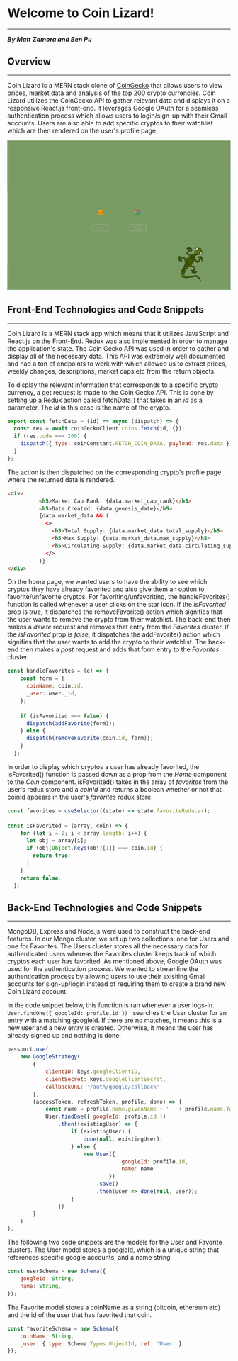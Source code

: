 # Welcome to Coin Lizard!
--------------

***By Matt Zamora and Ben Pu***

## Overview
--------------
Coin Lizard is a MERN stack clone of [CoinGecko](https://www.coingecko.com/en) that allows users to view prices, market data and analysis of the top 200 crypto currencies. Coin Lizard utilizes the CoinGecko API to gather relevant data and displays it on a responsive React.js front-end. It leverages Google OAuth for a seamless authentication process which allows users to login/sign-up with their Gmail accounts. Users are also able to add specific cryptos to their watchlist which are then rendered on the user's profile page.

![Overview](./client/src/images/overview.gif)

## Front-End Technologies and Code Snippets
------  
Coin Lizard is a MERN stack app which means that it utilizes JavaScript and React.js on the Front-End. Redux was also implemented in order to manage the application's state. The Coin Gecko API was used in order to gather and display all of the necessary data. This API was extremely well documented and had a ton of endpoints to work with which allowed us to extract prices, weekly changes, descriptions, market caps etc from the return objects. 

To display the relevant information that corresponds to a specific crypto currency, a get request is made to the Coin Gecko API. This is done by setting up a Redux action called fetchData() that takes in an *id* as a parameter. The *id* in this case is the name of the crypto.

```JavaScript
export const fetchData = (id) => async (dispatch) => {
  const res = await coinGeckoClient.coins.fetch(id, {});
  if (res.code === 200) {
    dispatch({ type: coinConstant.FETCH_COIN_DATA, payload: res.data });
  }
};
```

The action is then dispatched on the corresponding crypto's profile page where the returned data is rendered. 
```HTML
<div>
          <h5>Market Cap Rank: {data.market_cap_rank}</h5>
          <h5>Date Created: {data.genesis_date}</h5>
          {data.market_data && (
            <>
              <h5>Total Supply: {data.market_data.total_supply}</h5>
              <h5>Max Supply: {data.market_data.max_supply}</h5>
              <h5>Circulating Supply: {data.market_data.circulating_supply}</h5>
            </>
          )}
</div>
```

On the home page, we wanted users to have the ability to see which cryptos they have already favorited and also give them an option to favorite/unfavorite cryptos. For favoriting/unfavoriting, the handleFavorites() function is called whenever a user clicks on the star icon. If the *isFavorited* prop is *true*, it dispatches the removeFavorite() action which signifies that the user wants to remove the crypto from their watchlist. The back-end then makes a *delete* request and removes that entry from the *Favorites* cluster. If the *isFavorited* prop is *false*, it dispatches the addFavorite() action which signifies that the user wants to add the crypto to their watchlist. The back-end then makes a *post* request and adds that form entry to the *Favorites* cluster.

```JavaScript
const handleFavorites = (e) => {
    const form = {
      coinName: coin.id,
      _user: user._id,
    };

    if (isFavorited === false) {
      dispatch(addFavorite(form));
    } else {
      dispatch(removeFavorite(coin.id, form));
    }
  };
```

In order to display which cryptos a user has already favorited, the isFavorited() function is passed down as a prop from the *Home* component to the *Coin* component. isFavorited() takes in the array of *favorites* from the user's redux store and a *coinId* and returns a boolean whether or not that coinId appears in the user's *favorites* redux store.

```JavaScript
const favorites = useSelector((state) => state.favoriteReducer);

const isFavorited = (array, coin) => {
    for (let i = 0; i < array.length; i++) {
      let obj = array[i];
      if (obj[Object.keys(obj)[1]] === coin.id) {
        return true;
      }
    }
    return false;
  };
```

## Back-End Technologies and Code Snippets
------  
MongoDB, Express and Node.js were used to construct the back-end features. In our Mongo cluster, we set up two collections: one for Users and one for Favorites. The Users cluster stores all the necessary data for authenticated users whereas the Favorites cluster keeps track of which cryptos each user has favorited. As mentioned above, Google OAuth was used for the authentication process. We wanted to streamline the authentication process by allowing users to use their exisiting Gmail accounts for sign-up/login instead of requiring them to create a brand new Coin Lizard account. 

In the code snippet below, this function is ran whenever a user logs-in. `User.findOne({ googleId: profile.id }) ` searches the User cluster for an entry with a matching googleId. If there are no matches, it means this is a new user and a new entry is created. Otherwise, it means the user has already signed up and nothing is done.

```JavaScript
passport.use(
    new GoogleStrategy(
        {
            clientID: keys.googleClientID,
            clientSecret: keys.googleClientSecret,
            callbackURL: '/auth/google/callback'
        },
        (accessToken, refreshToken, profile, done) => {
            const name = profile.name.givenName + ' ' + profile.name.familyName
            User.findOne({ googleId: profile.id }) 
                .then((existingUser) => {
                    if (existingUser) { 
                        done(null, existingUser);
                    } else { 
                        new User({ 
                                    googleId: profile.id, 
                                    name: name
                                })
                            .save() 
                            .then(user => done(null, user));
                    }
                })
        }
    )
);
```

The following two code snippets are the models for the User and Favorite clusters. The User model stores a googleId, which is a unique string that references specific google accounts, and a name string. 

```JavaScript
const userSchema = new Schema({                       
    googleId: String,    
    name: String,
});
```
The Favorite model stores a coinName as a string (bitcoin, ethereum etc) and the id of the user that has favorited that coin. 
```JavaScript
const favoriteSchema = new Schema({               
    coinName: String,
    _user: { type: Schema.Types.ObjectId, ref: 'User' }
});
```







